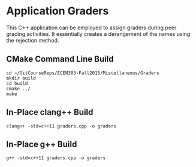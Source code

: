 # Application Graders

This C++ application can be employed to assign graders during peer grading activities.
It essentially creates a derangement of the names using the rejection method.

## CMake Command Line Build

```
cd ~/GitCourseReps/ECEN303-Fall2015/Miscellaneous/Graders
mkdir build
cd build 
cmake ../
make
```

## In-Place clang++ Build

```
clang++ -std=c++11 graders.cpp -o graders
```


## In-Place g++ Build

```
g++ -std=c++11 graders.cpp -o graders
```
